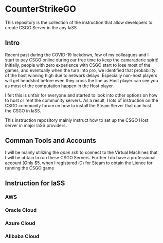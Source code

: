 # CounterStrikeGO
This repository is the collection of the instruction that allow developers to create CSGO Server in the any IaSS

## Intro
Recent past during the COVID-19 lockdown, few of my colleagues and I start to pay CSGO online during our free time to keep the camaraderie spirit! Initially, people with zero experience with CSGO start to lose most of the games, and eventually when the turn into pro, we identified that probability of the host winning high due to network delays. Especially non-host players will get headshot before even they cross the line as Host player can see you as most of the computation happen in the Host player.


I felt this is unfair for everyone and started to look into other options on how to host or rent the community servers. As a result, I lots of instruction on the CSGO community forum on how to install the Steam Server that can host the CSGO in IaSS.

This instruction repository mainly instruct how to set up the CSGO Host server in major IaSS providers.


## Comman Tools and Accounts
I will be mainly utilizing the *open ssh* to connect to the Virtual Machines that I will be obtain to run these CSGO Servers. Further I do have a professional account (Only $5, when I registered :D) for Steam to obtain the Lience for running the CSGO game 

## Instruction for IaSS

### AWS
### Oracle Cloud
### Azure Cloud
### Alibaba Cloud

